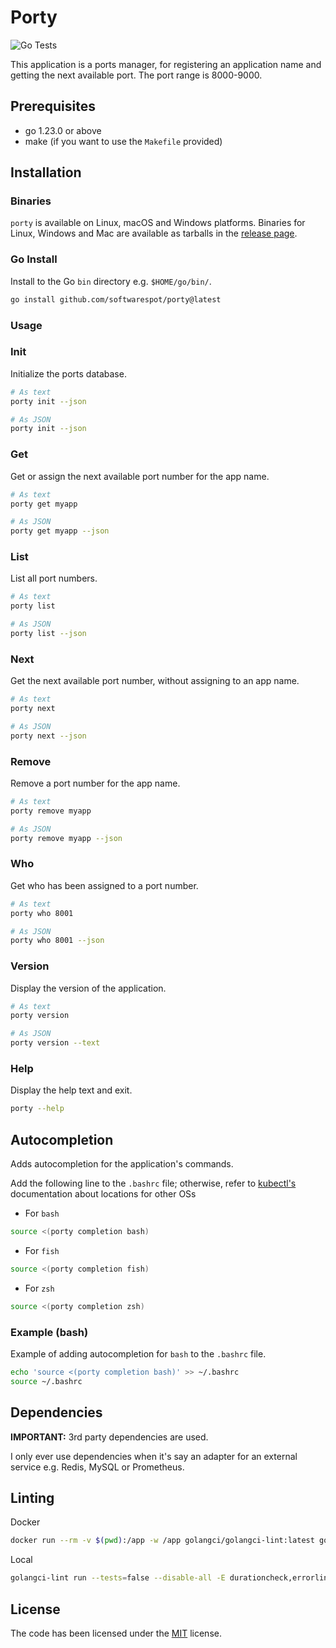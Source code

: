 # Porty

![Go Tests](https://github.com/softwarespot/porty/actions/workflows/go.yml/badge.svg)

This application is a ports manager, for registering an application name and getting the next available port. The port range is 8000-9000.

## Prerequisites

-   go 1.23.0 or above
-   make (if you want to use the `Makefile` provided)

## Installation

### Binaries

`porty` is available on Linux, macOS and Windows platforms.
Binaries for Linux, Windows and Mac are available as tarballs in the [release page](https://github.com/softwarespot/porty/releases).

### Go Install

Install to the Go `bin` directory e.g. `$HOME/go/bin/`.

```bash
go install github.com/softwarespot/porty@latest
```

### Usage

### Init

Initialize the ports database.

```bash
# As text
porty init --json

# As JSON
porty init --json
```

### Get

Get or assign the next available port number for the app name.

```bash
# As text
porty get myapp

# As JSON
porty get myapp --json
```

### List

List all port numbers.

```bash
# As text
porty list

# As JSON
porty list --json
```

### Next

Get the next available port number, without assigning to an app name.

```bash
# As text
porty next

# As JSON
porty next --json
```

### Remove

Remove a port number for the app name.

```bash
# As text
porty remove myapp

# As JSON
porty remove myapp --json
```

### Who

Get who has been assigned to a port number.

```bash
# As text
porty who 8001

# As JSON
porty who 8001 --json
```

### Version

Display the version of the application.

```bash
# As text
porty version

# As JSON
porty version --text
```

### Help

Display the help text and exit.

```bash
porty --help
```

## Autocompletion

Adds autocompletion for the application's commands.

Add the following line to the `.bashrc` file; otherwise, refer to [kubectl's](https://kubernetes.io/docs/tasks/tools/install-kubectl/#optional-kubectl-configurations) documentation about locations for other OSs

-   For `bash`

```bash
source <(porty completion bash)
```

-   For `fish`

```bash
source <(porty completion fish)
```

-   For `zsh`

```bash
source <(porty completion zsh)
```

### Example (bash)

Example of adding autocompletion for `bash` to the `.bashrc` file.

```bash
echo 'source <(porty completion bash)' >> ~/.bashrc
source ~/.bashrc
```

## Dependencies

**IMPORTANT:** 3rd party dependencies are used.

I only ever use dependencies when it's say an adapter for
an external service e.g. Redis, MySQL or Prometheus.

## Linting

Docker

```bash
docker run --rm -v $(pwd):/app -w /app golangci/golangci-lint:latest golangci-lint run -v --tests=false --disable-all -E durationcheck,errorlint,exhaustive,gocritic,gosimple,ineffassign,misspell,predeclared,revive,staticcheck,unparam,unused,whitespace --max-issues-per-linter=10000 --max-same-issues=10000
```

Local

```bash
golangci-lint run --tests=false --disable-all -E durationcheck,errorlint,exhaustive,gocritic,gosimple,ineffassign,misspell,predeclared,revive,staticcheck,unparam,unused,whitespace --max-issues-per-linter=10000 --max-same-issues=10000
```

## License

The code has been licensed under the [MIT](https://opensource.org/license/mit) license.
